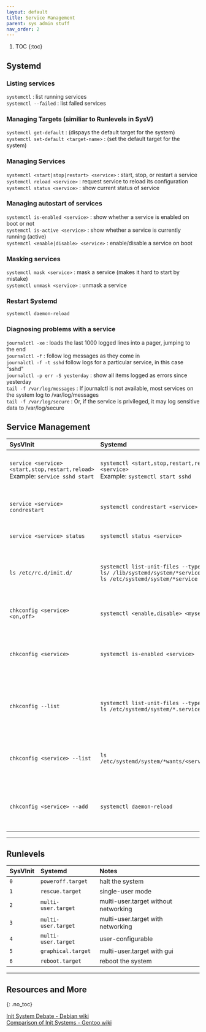 ```yaml
---
layout: default
title: Service Management
parent: sys admin stuff
nav_order: 2
---
```


1. TOC
{:toc}

## Systemd
### Listing services
`systemctl` : list running services  
`systemctl --failed` : list failed services  

### Managing Targets (similiar to Runlevels in SysV)
`systemctl get-default` : (dispays the default target for the system)  
`systemctl set-default <target-name>` : (set the default target for the system)  

### Managing Services
`systemctl <start|stop|restart> <service>` : start, stop, or restart a service  
`systemctl reload <service>` : request service to reload its configuration  
`systemctl status <service>` : show current status of service  

### Managing autostart of services
`systemctl is-enabled <service>` : show whether a service is enabled on boot or not  
`systemctl is-active <service>` : show whether a service is currently running (active)  
`systemctl <enable|disable> <service>` : enable/disable a service on boot  

### Masking services
`systemctl mask <service>` : mask a service (makes it hard to start by mistake)  
`systemctl unmask <service>` : unmask a service  

### Restart Systemd
`systemctl daemon-reload`


### Diagnosing problems with a service
`journalctl -xe` : loads the last 1000 logged lines into a pager, jumping to the end  
`journalctl -f` : follow log messages as they come in  
`journalctl -f -t sshd` follow logs for a particular service, in this case "sshd"  
`journalctl -p err -S yesterday` : show all items logged as errors since yesterday  
`tail -f /var/log/messages` : If journalctl is not available, most services on the system log to /var/log/messages  
`tail -f /var/log/secure` : Or, if the service is privileged, it may log sensitive data to /var/log/secure  





## Service Management

| SysVInit | Systemd | Notes |
|:--------- |:-------- |:------ |
| `service <service> <start,stop,restart,reload>`<br />Example: `service sshd start` | `systemctl <start,stop,restart,reload> <service>`<br />Example: `systemctl start sshd` | Used to control a service (not reboot persistent) |
| `service <service> condrestart`| `systemctl condrestart <service>`| Restarts a service already running |
| `service <service> status` | `systemctl status <service>` | Is the service running? |
| `ls /etc/rc.d/init.d/` | `systemctl list-unit-files --type=service`<br />`ls/ /lib/systemd/system/*service`<br />`ls /etc/systemd/system/*service` | Used to list services that can be started or stopped with scripts |
| `chkconfig <service> <on,off>` | `systemctl <enable,disable> <myservice>` | Turn service on, start at next boot or other trigger |
| `chkconfig <service>` | `systemctl is-enabled <service>` | Check whether a service is configured to start on boot or not |
| `chkconfig --list` | `systemctl list-unit-files --type=service`<br />`ls /etc/systemd/system/*.service` | List all services and runlevels and what they are configured for |
| `chkconfig <service> --list` | `ls /etc/systemd/system/*wants/<service>.service` | List all runlevels for which this service is configured for |
| `chkconfig <service> --add` | `systemctl daemon-reload` | Used when you create a new service file or modify any configuration |


---

## Runlevels

| SysVInit | Systemd | Notes |
|:--------- |:-------- |:------ |
| `0` | `poweroff.target` | halt the system |
| `1` | `rescue.target` | single-user mode |
| `2` | `multi-user.target` | multi-user.target without networking |
| `3` | `multi-user.target` | multi-user.target with networking |
| `4` | `multi-user.target` | user-configurable |
| `5` | `graphical.target` | multi-user.target with gui |
| `6` | `reboot.target` | reboot the system |


---

## Resources and More
{: .no_toc}

[Init System Debate - Debian wiki](https://wiki.debian.org/Debate/initsystem/sysvinit)  
[Comparison of Init Systems - Gentoo wiki](https://wiki.gentoo.org/wiki/Comparison_of_init_systems)  
